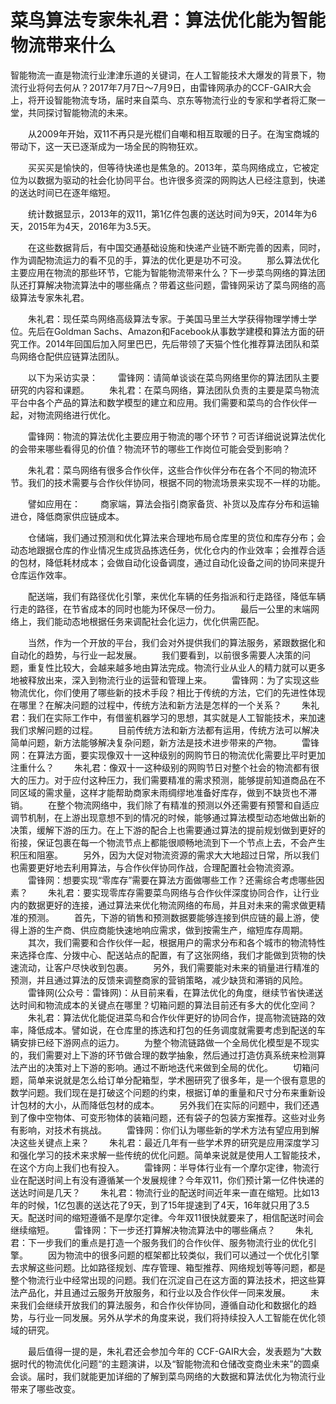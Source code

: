 # 菜鸟算法专家朱礼君：算法优化能为智能物流带来什么

 智能物流一直是物流行业津津乐道的关键词，在人工智能技术大爆发的背景下，物流行业将何去何从？2017年7月7日～7月9日，由雷锋网承办的CCF-GAIR大会上，将开设智能物流专场，届时来自菜鸟、京东等物流行业的专家和学者将汇聚一堂，共同探讨智能物流的未来。

　　从2009年开始，双11不再只是光棍们自嘲和相互取暖的日子。在淘宝商城的带动下，这一天已逐渐成为一场全民的购物狂欢。

　　买买买是愉快的，但等待快递也是焦急的。2013年，菜鸟网络成立，它被定位为以数据为驱动的社会化协同平台。也许很多资深的网购达人已经注意到，快递的送达时间已在逐年缩短。

　　统计数据显示，2013年的双11，第1亿件包裹的送达时间为9天，2014年为6天，2015年为4天，2016年为3.5天。

　　在这些数据背后，有中国交通基础设施和快递产业链不断完善的因素，同时，作为调配物流运力的看不见的手，算法的优化更是功不可没。
　　那么算法优化主要应用在物流的那些环节，它能为智能物流带来什么？下一步菜鸟网络的算法团队还打算解决物流算法中的哪些痛点？带着这些问题，雷锋网采访了菜鸟网络的高级算法专家朱礼君。

　　朱礼君：现任菜鸟网络高级算法专家。于美国马里兰大学获得物理学博士学位。先后在Goldman Sachs、Amazon和Facebook从事数学建模和算法方面的研究工作。2014年回国后加入阿里巴巴，先后带领了天猫个性化推荐算法团队和菜鸟网络仓配供应链算法团队。

　　以下为采访实录：
　　雷锋网：请简单谈谈在菜鸟网络里你的算法团队主要研究的内容和课题。
　　朱礼君：在菜鸟网络，算法团队负责的主要是菜鸟物流平台中各个产品的算法和数学模型的建立和应用。我们需要和菜鸟的合作伙伴一起，对物流网络进行优化。

　　雷锋网：物流的算法优化主要应用于物流的哪个环节？可否详细说说算法优化的会带来哪些看得见的价值？物流环节的哪些工作岗位可能会受到影响？

　　朱礼君：菜鸟网络有很多合作伙伴，这些合作伙伴分布在各个不同的物流环节。我们的技术需要与合作伙伴协同，根据不同的物流场景来实现不一样的功能。

　　譬如应用在：
　　商家端，算法会指引商家备货、补货以及库存分布和运输进仓，降低商家供应链成本。

　　仓储端，我们通过预测和优化算法来合理地布局仓库里的货位和库存分布；会动态地跟据仓库的作业情况生成货品拣选任务，优化仓内的作业效率；会推荐合适的包材，降低耗材成本；会做自动化设备调度，通过自动化设备之间的协同来提升仓库运作效率。

　　配送端，我们有路径优化引擎，来优化车辆的任务指派和行走路径，降低车辆行走的路径，在节省成本的同时也能为环保尽一份力。
　　最后一公里的末端网络上，我们能动态地根据任务来调配社会化运力，优化供需匹配。

　　当然，作为一个开放的平台，我们会对外提供我们的算法服务，紧跟数据化和自动化的趋势，与行业一起发展。
　　我们要看到，以前很多需要人决策的问题，重复性比较大，会越来越多地由算法完成。物流行业从业人的精力就可以更多地被释放出来，深入到物流行业的运营和管理上来。
　　雷锋网：为了实现这些物流优化，你们使用了哪些新的技术手段？相比于传统的方法，它们的先进性体现在哪里？在解决问题的过程中，传统方法和新方法是怎样的一个关系？ 
　　朱礼君：我们在实际工作中，有借鉴机器学习的思想，其实就是人工智能技术，来加速我们求解问题的过程。
　　目前传统方法和新方法都有运用，传统方法可以解决简单问题，新方法能够解决复杂问题，新方法是技术进步带来的产物。
　　雷锋网：在算法方面，要实现像双十一这种级别的网购节日的物流优化需要比平时更加注重什么？
　　朱礼君：像双十一这种级别的网购节日对整个社会的物流都有很大的压力。对于应付这种压力，我们需要精准的需求预测，能够提前知道商品在不同区域的需求量，这样才能帮助商家未雨绸缪地准备好库存，做到不缺货也不滞销。
　　在整个物流网络中，我们除了有精准的预测以外还需要有预警和自适应调节机制，在上游出现意想不到的情况的时候，能够通过算法模型动态地做出新的决策，缓解下游的压力。在上下游的配合上也需要通过算法的提前规划做到更好的衔接，保证包裹在每一个物流节点上都能很顺畅地流到下一个节点上去，不会产生积压和阻塞。
　　另外，因为大促对物流资源的需求大大地超过日常，所以我们也需要更好地去利用算法，与合作伙伴协同作战，合理配置社会物流资源。 
　　雷锋网：想要实现“零库存”需要在算法方面做哪些工作？还需综合考虑哪些因素？
　　朱礼君：要实现零库存需要菜鸟网络与合作伙伴深度协同合作，让行业内的数据更好的连接，通过算法来优化物流网络的布局，并且对未来的需求做更精准的预测。
　　首先，下游的销售和预测数据要能够连接到供应链的最上游，使得上游的生产商、供应商能快速地响应需求，做到按需生产，缩短库存周期。
　　其次，我们需要和合作伙伴一起，根据用户的需求分布和各个城市的物流特性来选择仓库、分拨中心、配送站点的配置，有了这张网络，我们才能做到货物的快速流动，让客户尽快收到包裹。
　　另外，我们需要能对未来的销量进行精准的预测，并且通过算法的反馈来调整商家的营销策略，减少缺货和滞销的风险。
　　雷锋网(公众号：雷锋网)：从目前来看，在算法优化的角度，继续节省快递送达时间和物流成本的关键点在哪里？切箱问题的算法目前还有多大的优化空间？ 
　　朱礼君：算法优化能促进菜鸟和合作伙伴更好的协同合作，提高物流链路的效率，降低成本。譬如说，在仓库里的拣选和打包的任务调度就需要考虑到配送的车辆安排已经下游网点的运力。
　　为整个物流链路做一个全局优化模型是不现实的，我们需要对上下游的环节做合理的数学抽象，然后通过打造仿真系统来检测算法产出的决策对上下游的影响。通过不断地迭代来做到全局的优化。
　　切箱问题，简单来说就是怎么给订单分配箱型，学术圈研究了很多年，是一个很有意思的数学问题。我们现在是打破这个问题的约束，根据订单的重量和尺寸分布来重新设计包材的大小，从而降低包材的成本。
　　另外我们在实际的问题中，我们还遇到了像中空物体、可变形物体的装箱问题，还有袋子的包装方案推荐。这些对业务有影响，对技术有挑战。
　　雷锋网：你们认为哪些新的学术方法有望应用到解决这些关键点上来？
　　朱礼君：最近几年有一些学术界的研究是应用深度学习和强化学习的技术来求解一些传统的优化问题。简单来说就是使用人工智能技术，在这个方向上我们也有投入。
　　雷锋网：半导体行业有一个摩尔定律，物流行业在配送时间上有没有遵循某一个发展规律？今年双11，你们预计第一亿件快递的送达时间是几天？ 
　　朱礼君：物流行业的配送时间近年来一直在缩短。比如13年的时候，1亿包裹的送达花了9天，到了15年提速到了4天，16年就只用了3.5天。配送时间的缩短遵循不是摩尔定律。今年双11很快就要来了，相信配送时间会继续缩短。
　　雷锋网：下一步还打算解决物流算法中的哪些痛点？
　　朱礼君：下一步我们的重点是打造一个服务我们的合作伙伴、服务物流行业的优化引擎。
　　因为物流中的很多问题的框架都比较类似，我们可以通过一个优化引擎去求解这些问题。比如路径规划、库存管理、箱型推荐、网络规划等等问题，都是整个物流行业中经常出现的问题。我们在沉淀自己在这方面的算法技术，把这些算法产品化，并且通过云服务开放服务，和行业以及合作伙伴一同来发展。
　　未来我们会继续开放我们的算法服务，和合作伙伴协同，遵循自动化和数据化的趋势，与行业一同发展。另外从学术的角度来说，我们将持续投入人工智能在优化领域的研究。

　　最后值得一提的是，朱礼君还会参加今年的 CCF-GAIR大会，发表题为“大数据时代的物流优化问题“的主题演讲，以及“智能物流和仓储改变商业未来”的圆桌会谈。届时，我们就能更加详细的了解到菜鸟网络的大数据和算法优化为物流行业带来了哪些改变。
